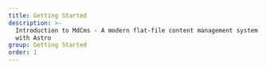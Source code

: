```yaml
---
title: Getting Started
description: >-
  Introduction to MdCms - A modern flat-file content management system built
  with Astro
group: Getting Started
order: 1
---
```


